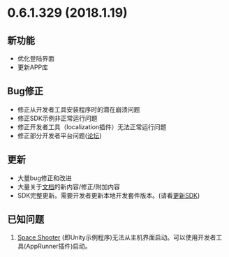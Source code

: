 # 0.6.1.329 (2018.1.19)

## 新功能
* 优化登陆界面
* 更新APP库

## Bug修正
* 修正从开发者工具安装程序时的潜在崩溃问题
* 修正SDK示例非正常运行问题
* 修正开发者工具（localization插件）无法正常运行问题
* 修正部分开发者平台问题([论坛](http://dev.playruyi.com/forum/))

## 更新
* 大量bug修正和改进
* 大量关于[文档](https://bitbucket.org/playruyi/docs)的新内容/修正/附加内容
* SDK完整更新。需要开发者更新本地开发套件版本。(请看[更新SDK](../tutorials/setup.md#updating-sdk))

## 已知问题
1. [Space Shooter](https://bitbucket.org/playruyi/space_shooter) (即Unity示例程序)无法从主机界面启动。可以使用开发者工具(AppRunner插件)启动。